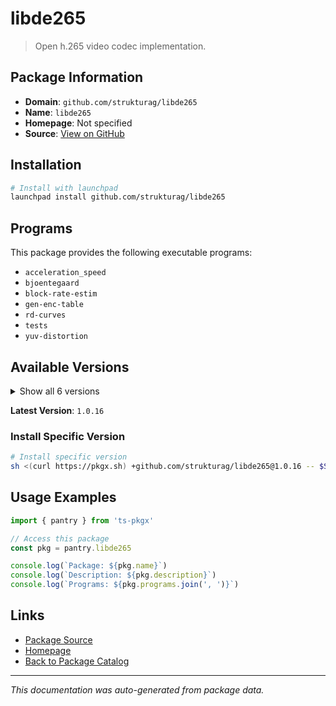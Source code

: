 # libde265

> Open h.265 video codec implementation.

## Package Information

- **Domain**: `github.com/strukturag/libde265`
- **Name**: `libde265`
- **Homepage**: Not specified
- **Source**: [View on GitHub](https://github.com/pkgxdev/pantry/tree/main/projects/github.com/strukturag/libde265/package.yml)

## Installation

```bash
# Install with launchpad
launchpad install github.com/strukturag/libde265
```

## Programs

This package provides the following executable programs:

- `acceleration_speed`
- `bjoentegaard`
- `block-rate-estim`
- `gen-enc-table`
- `rd-curves`
- `tests`
- `yuv-distortion`

## Available Versions

<details>
<summary>Show all 6 versions</summary>

- `1.0.16`, `1.0.15`, `1.0.14`, `1.0.13`, `1.0.12`
- `1.0.11`

</details>

**Latest Version**: `1.0.16`

### Install Specific Version

```bash
# Install specific version
sh <(curl https://pkgx.sh) +github.com/strukturag/libde265@1.0.16 -- $SHELL -i
```

## Usage Examples

```typescript
import { pantry } from 'ts-pkgx'

// Access this package
const pkg = pantry.libde265

console.log(`Package: ${pkg.name}`)
console.log(`Description: ${pkg.description}`)
console.log(`Programs: ${pkg.programs.join(', ')}`)
```

## Links

- [Package Source](https://github.com/pkgxdev/pantry/tree/main/projects/github.com/strukturag/libde265/package.yml)
- [Homepage](#)
- [Back to Package Catalog](../../../package-catalog.md)

---

*This documentation was auto-generated from package data.*
